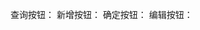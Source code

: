查询按钮：<ueb-btn-select></ueb-btn-select>
新增按钮：<ueb-btn-add></ueb-btn-add>
确定按钮：<ueb-btn-confirm></ueb-btn-confirm>
编辑按钮：<ueb-btn-edit></ueb-btn-edit>